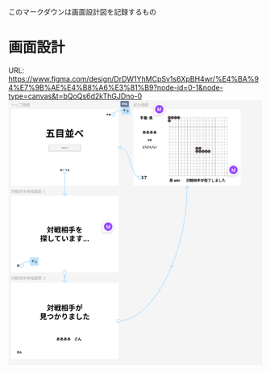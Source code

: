 このマークダウンは画面設計図を記録するもの

# 画面設計
URL:
https://www.figma.com/design/DrDW1YhMCpSv1s6XpBH4wr/%E4%BA%94%E7%9B%AE%E4%B8%A6%E3%81%B9?node-id=0-1&node-type=canvas&t=bQoQs6d2kThGJDno-0
![Alt text](window-display-design-1.png)